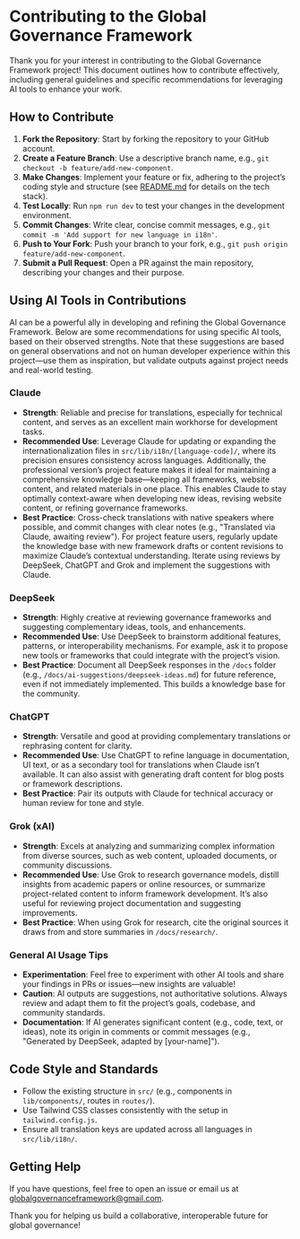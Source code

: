 # Contributing to the Global Governance Framework

Thank you for your interest in contributing to the Global Governance Framework project! This document outlines how to contribute effectively, including general guidelines and specific recommendations for leveraging AI tools to enhance your work.

## How to Contribute

1. **Fork the Repository**: Start by forking the repository to your GitHub account.
2. **Create a Feature Branch**: Use a descriptive branch name, e.g., `git checkout -b feature/add-new-component`.
3. **Make Changes**: Implement your feature or fix, adhering to the project’s coding style and structure (see [README.md](README.md) for details on the tech stack).
4. **Test Locally**: Run `npm run dev` to test your changes in the development environment.
5. **Commit Changes**: Write clear, concise commit messages, e.g., `git commit -m 'Add support for new language in i18n'`.
6. **Push to Your Fork**: Push your branch to your fork, e.g., `git push origin feature/add-new-component`.
7. **Submit a Pull Request**: Open a PR against the main repository, describing your changes and their purpose.

## Using AI Tools in Contributions

AI can be a powerful ally in developing and refining the Global Governance Framework. Below are some recommendations for using specific AI tools, based on their observed strengths. Note that these suggestions are based on general observations and not on human developer experience within this project—use them as inspiration, but validate outputs against project needs and real-world testing.

### Claude
- **Strength**: Reliable and precise for translations, especially for technical content, and serves as an excellent main workhorse for development tasks.
- **Recommended Use**: Leverage Claude for updating or expanding the internationalization files in `src/lib/i18n/[language-code]/`, where its precision ensures consistency across languages. Additionally, the professional version’s project feature makes it ideal for maintaining a comprehensive knowledge base—keeping all frameworks, website content, and related materials in one place. This enables Claude to stay optimally context-aware when developing new ideas, revising website content, or refining governance frameworks.
- **Best Practice**: Cross-check translations with native speakers where possible, and commit changes with clear notes (e.g., "Translated via Claude, awaiting review"). For project feature users, regularly update the knowledge base with new framework drafts or content revisions to maximize Claude’s contextual understanding. Iterate using reviews by DeepSeek, ChatGPT and Grok and implement the suggestions with Claude.

### DeepSeek
- **Strength**: Highly creative at reviewing governance frameworks and suggesting complementary ideas, tools, and enhancements.
- **Recommended Use**: Use DeepSeek to brainstorm additional features, patterns, or interoperability mechanisms. For example, ask it to propose new tools or frameworks that could integrate with the project’s vision.
- **Best Practice**: Document all DeepSeek responses in the `/docs` folder (e.g., `/docs/ai-suggestions/deepseek-ideas.md`) for future reference, even if not immediately implemented. This builds a knowledge base for the community. 

### ChatGPT
- **Strength**: Versatile and good at providing complementary translations or rephrasing content for clarity.
- **Recommended Use**: Use ChatGPT to refine language in documentation, UI text, or as a secondary tool for translations when Claude isn’t available. It can also assist with generating draft content for blog posts or framework descriptions.
- **Best Practice**: Pair its outputs with Claude for technical accuracy or human review for tone and style.

### Grok (xAI)
- **Strength**: Excels at analyzing and summarizing complex information from diverse sources, such as web content, uploaded documents, or community discussions.
- **Recommended Use**: Use Grok to research governance models, distill insights from academic papers or online resources, or summarize project-related content to inform framework development. It’s also useful for reviewing project documentation and suggesting improvements.
- **Best Practice**: When using Grok for research, cite the original sources it draws from and store summaries in `/docs/research/`.

### General AI Usage Tips
- **Experimentation**: Feel free to experiment with other AI tools and share your findings in PRs or issues—new insights are valuable!
- **Caution**: AI outputs are suggestions, not authoritative solutions. Always review and adapt them to fit the project’s goals, codebase, and community standards.
- **Documentation**: If AI generates significant content (e.g., code, text, or ideas), note its origin in comments or commit messages (e.g., "Generated by DeepSeek, adapted by [your-name]").

## Code Style and Standards
- Follow the existing structure in `src/` (e.g., components in `lib/components/`, routes in `routes/`).
- Use Tailwind CSS classes consistently with the setup in `tailwind.config.js`.
- Ensure all translation keys are updated across all languages in `src/lib/i18n/`.

## Getting Help
If you have questions, feel free to open an issue or email us at [globalgovernanceframework@gmail.com](mailto:globalgovernanceframework@gmail.com).

Thank you for helping us build a collaborative, interoperable future for global governance!
